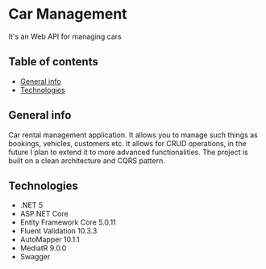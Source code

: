 # Car Management
It's an Web API for managing cars

## Table of contents
* [General info](#general-info)
* [Technologies](#technologies)

## General info
Car rental management application. It allows you to manage such things as bookings, vehicles, customers etc. It allows for CRUD operations, in the future I plan to extend it to more advanced functionalities.
The project is built on a clean architecture and CQRS pattern.

## Technologies
* .NET 5
* ASP.NET Core
* Entity Framework Core 5.0.11
* Fluent Validation 10.3.3
* AutoMapper 10.1.1
* MediatR 9.0.0
* Swagger
